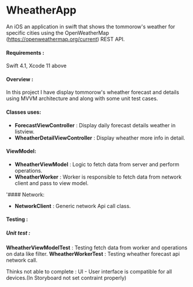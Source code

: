 #  WheatherApp

An iOS an application in swift that shows the tommorow's weather for specific cities using the OpenWeatherMap (https://openweathermap.org/current) REST API.

#### Requirements : 
Swift 4.1, Xcode 11 above

#### Overview : 
In this project I have display tommorow's wheather forecast and details using MVVM architecture and along with some unit test cases.

#### Classes uses: 
* **ForecastViewController** : Display daily forecast details weather in listview. 
* **WheatherDetailViewController** : Display wheather more info in detail.

#### ViewModel: 
* **WheatherViewModel** : Logic to fetch data from server and perform operations.
* **WheatherWorker** : Worker is responsible to fetch data from network client and pass to view model.

'#### Network: 
* **NetworkClient** : Generic network Api call class.

#### Testing :
 ##### Unit test :
   **WheatherViewModelTest** : Testing fetch data from worker and operations on data like filter.
   **WheatherWorkerTest** : Testing wheather forecast api network call.


Thinks not able to complete :
 UI - User interface is compatible for all devices.(In Storyboard not set contraint properly)

